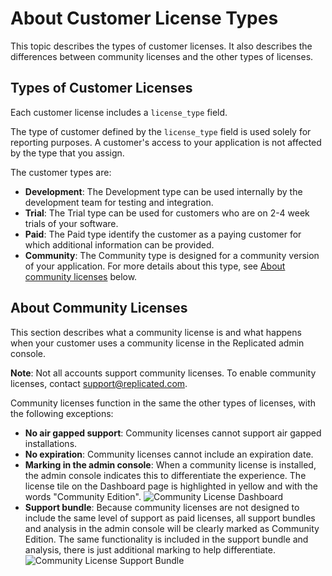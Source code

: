 # About Customer License Types

This topic describes the types of customer licenses. It also describes the
differences between community licenses and the other types of licenses.

## Types of Customer Licenses

Each customer license includes a `license_type` field.

The type of customer defined by the `license_type` field is used solely for reporting
purposes. A customer's access to your application is not affected by the type that
you assign.

The customer types are:

* **Development**: The Development type can be used internally by the development
team for testing and integration.
* **Trial**: The Trial type can be used for customers who are on 2-4 week trials
of your software.
* **Paid**: The Paid type identify the customer as a paying customer for which
additional information can be provided.
* **Community**: The Community type is designed for a community version of your
application. For more details about this type, see [About community licenses](#about-community-licenses)
below.

## About Community Licenses

This section describes what a community license is and what happens when your
customer uses a community license in the Replicated admin console.

**Note**: Not all accounts support community licenses. To enable community licenses,
contact [support@replicated.com](mailto:support@replicated.com).

Community licenses function in the same the other types of licenses, with the following
exceptions:

* **No air gapped support**: Community licenses cannot support air gapped installations.
* **No expiration**: Community licenses cannot include an expiration date.
* **Marking in the admin console**: When a community license is installed, the
admin console indicates this to differentiate the experience.
The license tile on the Dashboard page is highlighted in yellow and with the words
"Community Edition".
   ![Community License Dashboard](/images/community-license-dashboard.png)
* **Support bundle**: Because community licenses are not designed to include the
same level of support as paid licenses, all support bundles and analysis in the
admin console will be clearly marked as Community Edition.
The same functionality is included in the support bundle and analysis, there is
just additional marking to help differentiate.
   ![Community License Support Bundle](/images/community-license-bundle.png)
